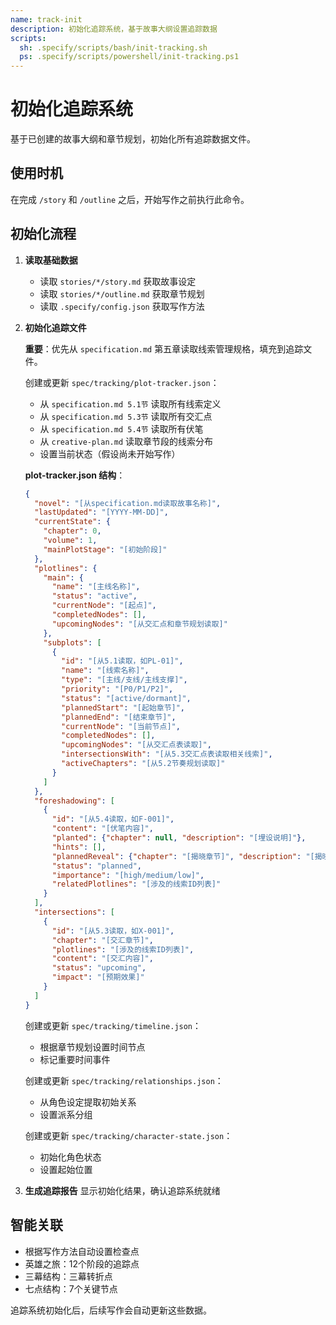 ```yaml
---
name: track-init
description: 初始化追踪系统，基于故事大纲设置追踪数据
scripts:
  sh: .specify/scripts/bash/init-tracking.sh
  ps: .specify/scripts/powershell/init-tracking.ps1
---
```


# 初始化追踪系统

基于已创建的故事大纲和章节规划，初始化所有追踪数据文件。

## 使用时机

在完成 `/story` 和 `/outline` 之后，开始写作之前执行此命令。

## 初始化流程

1. **读取基础数据**
   - 读取 `stories/*/story.md` 获取故事设定
   - 读取 `stories/*/outline.md` 获取章节规划
   - 读取 `.specify/config.json` 获取写作方法

2. **初始化追踪文件**

   **重要**：优先从 `specification.md` 第五章读取线索管理规格，填充到追踪文件。

   创建或更新 `spec/tracking/plot-tracker.json`：
   - 从 `specification.md 5.1节` 读取所有线索定义
   - 从 `specification.md 5.3节` 读取所有交汇点
   - 从 `specification.md 5.4节` 读取所有伏笔
   - 从 `creative-plan.md` 读取章节段的线索分布
   - 设置当前状态（假设尚未开始写作）

   **plot-tracker.json 结构**：
   ```json
   {
     "novel": "[从specification.md读取故事名称]",
     "lastUpdated": "[YYYY-MM-DD]",
     "currentState": {
       "chapter": 0,
       "volume": 1,
       "mainPlotStage": "[初始阶段]"
     },
     "plotlines": {
       "main": {
         "name": "[主线名称]",
         "status": "active",
         "currentNode": "[起点]",
         "completedNodes": [],
         "upcomingNodes": "[从交汇点和章节规划读取]"
       },
       "subplots": [
         {
           "id": "[从5.1读取，如PL-01]",
           "name": "[线索名称]",
           "type": "[主线/支线/主线支撑]",
           "priority": "[P0/P1/P2]",
           "status": "[active/dormant]",
           "plannedStart": "[起始章节]",
           "plannedEnd": "[结束章节]",
           "currentNode": "[当前节点]",
           "completedNodes": [],
           "upcomingNodes": "[从交汇点表读取]",
           "intersectionsWith": "[从5.3交汇点表读取相关线索]",
           "activeChapters": "[从5.2节奏规划读取]"
         }
       ]
     },
     "foreshadowing": [
       {
         "id": "[从5.4读取，如F-001]",
         "content": "[伏笔内容]",
         "planted": {"chapter": null, "description": "[埋设说明]"},
         "hints": [],
         "plannedReveal": {"chapter": "[揭晓章节]", "description": "[揭晓方式]"},
         "status": "planned",
         "importance": "[high/medium/low]",
         "relatedPlotlines": "[涉及的线索ID列表]"
       }
     ],
     "intersections": [
       {
         "id": "[从5.3读取，如X-001]",
         "chapter": "[交汇章节]",
         "plotlines": "[涉及的线索ID列表]",
         "content": "[交汇内容]",
         "status": "upcoming",
         "impact": "[预期效果]"
       }
     ]
   }
   ```

   创建或更新 `spec/tracking/timeline.json`：
   - 根据章节规划设置时间节点
   - 标记重要时间事件

   创建或更新 `spec/tracking/relationships.json`：
   - 从角色设定提取初始关系
   - 设置派系分组

   创建或更新 `spec/tracking/character-state.json`：
   - 初始化角色状态
   - 设置起始位置

3. **生成追踪报告**
   显示初始化结果，确认追踪系统就绪

## 智能关联

- 根据写作方法自动设置检查点
- 英雄之旅：12个阶段的追踪点
- 三幕结构：三幕转折点
- 七点结构：7个关键节点

追踪系统初始化后，后续写作会自动更新这些数据。